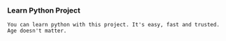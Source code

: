 ### Learn Python Project

```You can learn python with this project. It's easy, fast and trusted. Age doesn't matter.```
